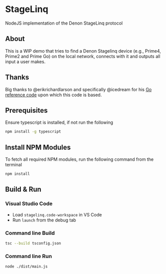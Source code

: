 # StageLinq
NodeJS implementation of the Denon StageLinq protocol

## About

This is a WIP demo that tries to find a Denon Stagelinq device (e.g., Prime4, Prime2 and Prime Go) on the local network, connects with it and outputs all input a user makes.

## Thanks

Big thanks to @erikrichardlarson and specifically @icedream for his [Go reference code](https://github.com/icedream/go-stagelinq) upon which this code is based.

## Prerequisites

Ensure typescript is installed, if not run the following

```bash
npm install -g typescript
```

## Install NPM Modules

To fetch all required NPM modules, run the following command from the terminal

```bash
npm install
```

## Build & Run

### Visual Studio Code

* Load `stagelinq.code-workspace` in VS Code
* Run `launch` from the debug tab

### Command line Build

```bash
tsc --build tsconfig.json
```

### Command line Run

```bash
node ./dist/main.js
```



